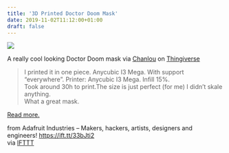 ```yaml
---
title: '3D Printed Doctor Doom Mask'
date: 2019-11-02T11:12:00+01:00
draft: false
---
```


[![](https://cdn-blog.adafruit.com/uploads/2019/10/20191021_001822-270x480.jpg)](https://www.thingiverse.com/make:718066)

A really cool looking Doctor Doom mask via [Chanlou](https://www.thingiverse.com/Chanlou) on [Thingiverse](https://www.thingiverse.com/make:718066)

> I printed it in one piece. Anycubic I3 Mega. With support “everywhere”. Printer: Anycubic I3 Mega. Infill 15%.  
> Took around 30h to print.The size is just perfect (for me) I didn’t skale anything.  
> What a great mask.

[Read more.](https://www.thingiverse.com/make:718066)

  
  
from Adafruit Industries – Makers, hackers, artists, designers and engineers! https://ift.tt/33bJti2  
via [IFTTT](https://ifttt.com/?ref=da&site=blogger)